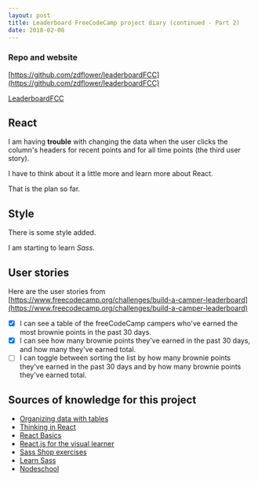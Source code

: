 ```yaml
---
layout: post
title: Leaderboard FreeCodeCamp project diary (continued - Part 2)
date: 2018-02-08
---
```


### Repo and website

[https://github.com/zdflower/leaderboardFCC](https://github.com/zdflower/leaderboardFCC)

[LeaderboardFCC](https://codepen.io/zdflower/pen/vdyjXb)

## React

I am having __trouble__ with changing the data when the user clicks the column's headers for recent points and for all time points (the third user story).

I have to think about it a little more and learn more about React.

That is the plan so far.


## Style

There is some style added.

I am starting to learn _Sass_.


## User stories

Here are the user stories from [https://www.freecodecamp.org/challenges/build-a-camper-leaderboard](https://www.freecodecamp.org/challenges/build-a-camper-leaderboard)

- [x] I can see a table of the freeCodeCamp campers who've earned the most brownie points in the past 30 days.
- [x] I can see how many brownie points they've earned in the past 30 days, and how many they've earned total.
- [ ] I can toggle between sorting the list by how many brownie points they've earned in the past 30 days and by how many brownie points they've earned total.

## Sources of knowledge for this project

* [Organizing data with tables](http://learn.shayhowe.com/html-css/organizing-data-with-tables/)
* [Thinking in React](https://facebook.github.io/react/docs/thinking-in-react.html)
* [React Basics](https://www.youtube.com/watch?v=QqLkkBKVDyM)
* [React.js for the visual learner](https://medium.com/coding-artist/react-js-for-the-visual-learner-chapter-1-what-is-this-all-about-a0d28cfd33c6)
* [Sass Shop exercises](https://github.com/jewlofthelotus/SassShop-exercises)
* [Learn Sass](https://github.com/workshopper/learn-sass)
* [Nodeschool](https://nodeschool.io/)
